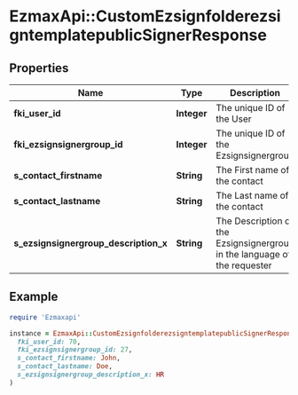 # EzmaxApi::CustomEzsignfolderezsigntemplatepublicSignerResponse

## Properties

| Name | Type | Description | Notes |
| ---- | ---- | ----------- | ----- |
| **fki_user_id** | **Integer** | The unique ID of the User | [optional] |
| **fki_ezsignsignergroup_id** | **Integer** | The unique ID of the Ezsignsignergroup | [optional] |
| **s_contact_firstname** | **String** | The First name of the contact | [optional] |
| **s_contact_lastname** | **String** | The Last name of the contact | [optional] |
| **s_ezsignsignergroup_description_x** | **String** | The Description of the Ezsignsignergroup in the language of the requester | [optional] |

## Example

```ruby
require 'Ezmaxapi'

instance = EzmaxApi::CustomEzsignfolderezsigntemplatepublicSignerResponse.new(
  fki_user_id: 70,
  fki_ezsignsignergroup_id: 27,
  s_contact_firstname: John,
  s_contact_lastname: Doe,
  s_ezsignsignergroup_description_x: HR
)
```

